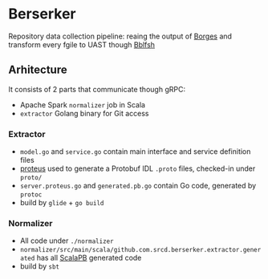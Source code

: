 # Berserker

Repository data collection pipeline: reaing the output of [Borges](https://github.com/src-d/borges) and transform every fgile to UAST though [Bblfsh](https://github.com/bblfsh/server)


## Arhitecture

It consists of 2 parts that communicate though gRPC:
 - Apache Spark `normalizer` job in Scala
 - `extractor` Golang binary for Git access


### Extractor
 - `model.go` and `service.go` contain main interface and service definition files
 - [proteus](https://github.com/src-d/proteus/) used to generate a Protobuf IDL `.proto` files, checked-in under `proto/`
 - `server.proteus.go` and  `generated.pb.go` contain Go code, generated by `protoc`
 - build by `glide` + `go build`


### Normalizer
 - All code under `./normalizer`
 - `normalizer/src/main/scala/github.com.srcd.berserker.extractor.generated` has all [ScalaPB](https://scalapb.github.io/grpc.html) generated code
 - build by `sbt`
